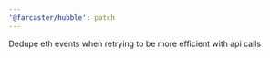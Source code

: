 ```yaml
---
'@farcaster/hubble': patch
---
```


Dedupe eth events when retrying to be more efficient with api calls
